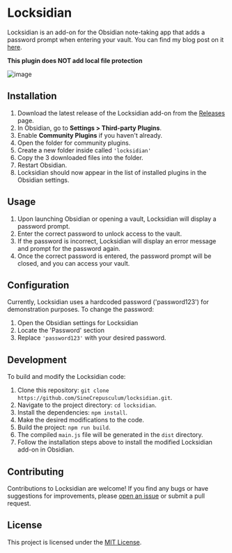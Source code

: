 # Locksidian

Locksidian is an add-on for the Obsidian note-taking app that adds a password prompt when entering your vault. You can find my blog post on it [here](https://uthvah.substack.com/p/locksidian-enhancing-note-security).

**This plugin does NOT add local file protection**


![image](https://github.com/SineCrepusculum/locksidian/assets/113909005/c840478f-1de6-4d5e-b257-02e1b40c261d)

## Installation

1. Download the latest release of the Locksidian add-on from the [Releases](https://github.com/SineCrepusculum/locksidian/releases) page.
2. In Obsidian, go to **Settings > Third-party Plugins**.
3. Enable **Community Plugins** if you haven't already.
4. Open the folder for community plugins.
5. Create a new folder inside called `'locksidian'`
6. Copy the 3 downloaded files into the folder.
7. Restart Obsidian.
8. Locksidian should now appear in the list of installed plugins in the Obsidian settings.

## Usage

1. Upon launching Obsidian or opening a vault, Locksidian will display a password prompt.
2. Enter the correct password to unlock access to the vault.
3. If the password is incorrect, Locksidian will display an error message and prompt for the password again.
4. Once the correct password is entered, the password prompt will be closed, and you can access your vault.

## Configuration

Currently, Locksidian uses a hardcoded password ('password123') for demonstration purposes. To change the password:

1. Open the Obsidian settings for Locksidian
2. Locate the 'Password' section
3. Replace `'password123'` with your desired password.

## Development

To build and modify the Locksidian code:

1. Clone this repository: `git clone https://github.com/SineCrepusculum/locksidian.git`.
2. Navigate to the project directory: `cd locksidian`.
3. Install the dependencies: `npm install`.
4. Make the desired modifications to the code.
5. Build the project: `npm run build`.
6. The compiled `main.js` file will be generated in the `dist` directory.
7. Follow the installation steps above to install the modified Locksidian add-on in Obsidian.

## Contributing

Contributions to Locksidian are welcome! If you find any bugs or have suggestions for improvements, please [open an issue](https://github.com/your-username/locksidian/issues) or submit a pull request.

## License

This project is licensed under the [MIT License](LICENSE).

